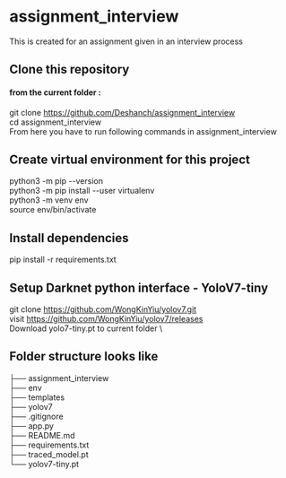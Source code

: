 # assignment_interview
This is created for an assignment given in an interview process


## Clone this repository 
#### from the current folder :
git clone https://github.com/Deshanch/assignment_interview \
cd assignment_interview \
From here you have to run following commands in assignment_interview 

## Create virtual environment for this project
python3 -m pip --version \
python3 -m pip install --user virtualenv \
python3 -m venv env \
source env/bin/activate

## Install dependencies
pip install -r requirements.txt

## Setup Darknet python interface - YoloV7-tiny
git clone https://github.com/WongKinYiu/yolov7.git \
visit https://github.com/WongKinYiu/yolov7/releases \
Download yolo7-tiny.pt to current folder \

## Folder structure looks like

├── assignment_interview \
  ├── env \
  ├── templates \
  ├── yolov7 \
  ├── .gitignore \
  ├── app.py \
  ├── README.md \
  ├── requirements.txt \
  ├── traced_model.pt \
  └── yolov7-tiny.pt

